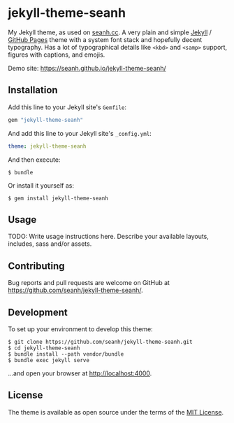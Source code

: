 jekyll-theme-seanh
==================

My Jekyll theme, as used on [seanh.cc](https://seanh.cc/).
A very plain and simple [Jekyll](https://jekyllrb.com/) / [GitHub Pages](https://pages.github.com/)
theme with a system font stack and hopefully decent typography. Has a lot of
typographical details like `<kbd>` and `<samp>` support, figures with captions,
and emojis.

Demo site: <https://seanh.github.io/jekyll-theme-seanh/>

Installation
------------

Add this line to your Jekyll site's `Gemfile`:

```ruby
gem "jekyll-theme-seanh"
```

And add this line to your Jekyll site's `_config.yml`:

```yaml
theme: jekyll-theme-seanh
```

And then execute:

```console
$ bundle
```

Or install it yourself as:

```console
$ gem install jekyll-theme-seanh
```

Usage
-----

TODO: Write usage instructions here. Describe your available layouts, includes, sass and/or assets.

Contributing
------------

Bug reports and pull requests are welcome on GitHub at <https://github.com/seanh/jekyll-theme-seanh/>.

Development
-----------

To set up your environment to develop this theme:

```console
$ git clone https://github.com/seanh/jekyll-theme-seanh.git
$ cd jekyll-theme-seanh
$ bundle install --path vendor/bundle
$ bundle exec jekyll serve
```

...and open your browser at <http://localhost:4000>.

License
-------

The theme is available as open source under the terms of the [MIT License](https://opensource.org/licenses/MIT).
